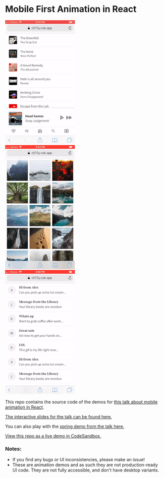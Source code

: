 # Mobile First Animation in React

<a href="https://codesandbox.io/s/github/aholachek/mobile-first-animation">
<img src="./demos/music-drawer.gif" alt="an animated drawer inspired by the Apple Music app" style="display:inline-block;margin-right:4rem;">
<img src="./demos/image-grid.gif" alt="animated grid of images" style="display:inline-block;margin-right:4rem;">
<img src="./demos/list-items.gif" alt="dismissable email list" style="display:inline-block">
</a>


This repo contains the source code of the demos for [this talk about mobile animation in React](https://www.youtube.com/watch?v=JDDxR1a15Yo&feature=youtu.be&t=10664).

[The interactive slides for the talk can be found here.](http://mobile-first-animation.netlify.com)

You can also play with the [spring demo from the talk here.](https://spring-playground.netlify.com/)

[View this repo as a live demo in CodeSandbox.](https://codesandbox.io/s/github/aholachek/mobile-first-animation)

### Notes:

- If you find any bugs or UI inconsistencies, please make an issue!
- These are animation demos and as such they are not production-ready UI code. They are not fully accessible, and don't have desktop variants.
